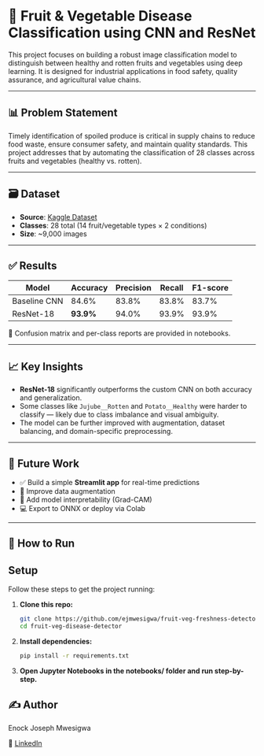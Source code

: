 # 🍎 Fruit & Vegetable Disease Classification using CNN and ResNet

This project focuses on building a robust image classification model to distinguish between healthy and rotten fruits and vegetables using deep learning. It is designed for industrial applications in food safety, quality assurance, and agricultural value chains.

---

## 📊 Problem Statement

Timely identification of spoiled produce is critical in supply chains to reduce food waste, ensure consumer safety, and maintain quality standards. This project addresses that by automating the classification of 28 classes across fruits and vegetables (healthy vs. rotten).

---

## 🗃️ Dataset

- **Source**: [Kaggle Dataset](https://www.kaggle.com/datasets/muhammad0subhan/fruit-and-vegetable-disease-healthy-vs-rotten)
- **Classes**: 28 total (14 fruit/vegetable types × 2 conditions)
- **Size**: ~9,000 images

---

## ✅ Results

| Model        | Accuracy | Precision | Recall | F1-score |
|--------------|----------|-----------|--------|----------|
| Baseline CNN | 84.6%    | 83.8%     | 83.8%  | 83.7%    |
| ResNet-18    | **93.9%** | 94.0%     | 93.9%  | 93.9%    |

🧠 Confusion matrix and per-class reports are provided in notebooks.

---

## 📈 Key Insights

- **ResNet-18** significantly outperforms the custom CNN on both accuracy and generalization.
- Some classes like `Jujube__Rotten` and `Potato__Healthy` were harder to classify — likely due to class imbalance and visual ambiguity.
- The model can be further improved with augmentation, dataset balancing, and domain-specific preprocessing.

---

## 🚀 Future Work

- ✅ Build a simple **Streamlit app** for real-time predictions
- 🔄 Improve data augmentation
- 🧠 Add model interpretability (Grad-CAM)
- 💻 Export to ONNX or deploy via Colab

---

## 📌 How to Run

## Setup

Follow these steps to get the project running:

1. **Clone this repo:**

   ```bash
   git clone https://github.com/ejmwesigwa/fruit-veg-freshness-detector.git
   cd fruit-veg-disease-detector

2. **Install dependencies:**
   
    ```Bash
    pip install -r requirements.txt


3. **Open Jupyter Notebooks in the notebooks/ folder and run step-by-step.**



## ✍️ Author

Enock Joseph Mwesigwa


🔗 [LinkedIn](https://www.linkedin.com/in/enock-joseph-mwesigwa/)
